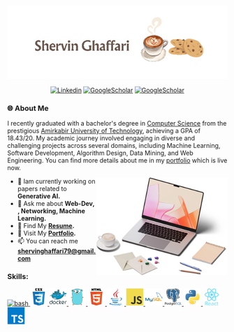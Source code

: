 <img alt="Shervin" src="https://github.com/shervinghaffari79/shervinghaffari79/blob/main/Shervin%20Ghaffari.gif?raw=true"/>
<p align='center'>
  <a href=""><img alt="Linkedin" title="Linkedin" src="https://img.shields.io/badge/linkedin-%230077B5.svg?style=for-the-badge&logo=linkedin&logoColor=white"/></a>
  <a href=""><img alt="GoogleScholar" title="GoogleScholar" src="https://img.shields.io/badge/Google%20Scholar-%230077B5.svg?style=for-the-badge&logo=google%20scholar&logoColor=white"/></a>
  <a href=""><img alt="GoogleScholar" title="GoogleScholar" src="https://img.shields.io/badge/Gmail-D14836?style=for-the-badge&logo=gmail&logoColor=white"/></a>
  </p>

<h3 align="left">🌐 About Me</h3>

I recently graduated with a bachelor's degree in <a href='https://math.aut.ac.ir/index.php?sid=7&slc_lang=en' target="_blank"> Computer Science</a> from the prestigious <a href='https://aut.ac.ir/en' target="_blank">Amirkabir University of Technology</a>, achieving a GPA of 18.43/20. My academic journey involved engaging in diverse and challenging projects across several domains, including Machine Learning, Software Development, Algorithm Design, Data Mining, and Web Engineering.
You can find more details about me in my <a href='https://shervinghaffari79.github.io' target="_blank">portfolio</a> which is live now.


<img
    src="https://raw.githubusercontent.com/shervinghaffari79/shervinghaffari79/main/about.png"
    min-width="200px"
    max-width="200px"
    width="300px"
    align="right"
    alt="Computador iuriCode"
  />

- 📑 Iam currently working on papers related to **Generative AI.**
- 💬 Ask me about **Web-Dev, , Networking, Machine Learning.**
- 📝 Find My **<a href='https://raw.githubusercontent.com/shervinghaffari79/Resume/main/CV_Shervin_Ghaffari.pdf' target="_blank">Resume</a>.**
- 🔗 Visit My **<a href='https://shervinghaffari79.github.io' target="_blank">Portfolio</a>.**
- 📫 You can reach me **shervinghaffari79@gmail.com**

<h3 align="left">Skills:</h3>
<p align="left"> <a href="https://www.gnu.org/software/bash/" target="_blank" rel="noreferrer"> <img src="https://www.vectorlogo.zone/logos/gnu_bash/gnu_bash-icon.svg" alt="bash" width="40" height="40"/> </a> <a href="https://www.w3schools.com/css/" target="_blank" rel="noreferrer"> <img src="https://raw.githubusercontent.com/devicons/devicon/master/icons/css3/css3-original-wordmark.svg" alt="css3" width="40" height="40"/> </a> <a href="https://www.docker.com/" target="_blank" rel="noreferrer"> <img src="https://raw.githubusercontent.com/devicons/devicon/master/icons/docker/docker-original-wordmark.svg" alt="docker" width="40" height="40"/> </a> <a href="https://golang.org" target="_blank" rel="noreferrer"> <img src="https://raw.githubusercontent.com/devicons/devicon/master/icons/go/go-original.svg" alt="go" width="40" height="40"/> </a> <a href="https://www.w3.org/html/" target="_blank" rel="noreferrer"> <img src="https://raw.githubusercontent.com/devicons/devicon/master/icons/html5/html5-original-wordmark.svg" alt="html5" width="40" height="40"/> </a> <a href="https://www.java.com" target="_blank" rel="noreferrer"> <img src="https://raw.githubusercontent.com/devicons/devicon/master/icons/java/java-original.svg" alt="java" width="40" height="40"/> </a> <a href="https://developer.mozilla.org/en-US/docs/Web/JavaScript" target="_blank" rel="noreferrer"> <img src="https://raw.githubusercontent.com/devicons/devicon/master/icons/javascript/javascript-original.svg" alt="javascript" width="40" height="40"/> </a> <a href="https://www.mysql.com/" target="_blank" rel="noreferrer"> <img src="https://raw.githubusercontent.com/devicons/devicon/master/icons/mysql/mysql-original-wordmark.svg" alt="mysql" width="40" height="40"/> </a> <a href="https://www.postgresql.org" target="_blank" rel="noreferrer"> <img src="https://raw.githubusercontent.com/devicons/devicon/master/icons/postgresql/postgresql-original-wordmark.svg" alt="postgresql" width="40" height="40"/> </a> <a href="https://www.python.org" target="_blank" rel="noreferrer"> <img src="https://raw.githubusercontent.com/devicons/devicon/master/icons/python/python-original.svg" alt="python" width="40" height="40"/> </a> <a href="https://reactjs.org/" target="_blank" rel="noreferrer"> <img src="https://raw.githubusercontent.com/devicons/devicon/master/icons/react/react-original-wordmark.svg" alt="react" width="40" height="40"/> </a> <a href="https://www.typescriptlang.org/" target="_blank" rel="noreferrer"> <img src="https://raw.githubusercontent.com/devicons/devicon/master/icons/typescript/typescript-original.svg" alt="typescript" width="40" height="40"/> </a> </p>

